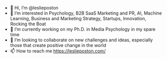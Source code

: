 - 👋 Hi, I’m @leslieposton
- 👀 I’m interested in Psychology, B2B SaaS Marketing and PR, AI, Machine Learning, Business and Marketing Strategy, Startups, Innovation, Rocking the Boat
- 🌱 I’m currently working on my Ph.D. in Media Psychology in my spare time
- 💞️ I’m looking to collaborate on new challenges and ideas, especially those that create positive change in the world
- 📫 How to reach me https://leslieposton.com/
<!---
leslieposton/leslieposton is a ✨ special ✨ repository because its `README.md` (this file) appears on your GitHub profile.
You can click the Preview link to take a look at your changes.
--->
